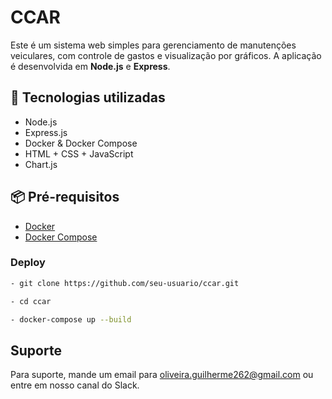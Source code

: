 
# CCAR 

Este é um sistema web simples para gerenciamento de manutenções veiculares, com controle de gastos e visualização por gráficos. A aplicação é desenvolvida em **Node.js** e **Express**.

## 🚀 Tecnologias utilizadas

- Node.js
- Express.js
- Docker & Docker Compose
- HTML + CSS + JavaScript
- Chart.js
## 📦 Pré-requisitos

- [Docker](https://www.docker.com/)
- [Docker Compose](https://docs.docker.com/compose/)
### Deploy

```bash
- git clone https://github.com/seu-usuario/ccar.git

- cd ccar

- docker-compose up --build
```


## Suporte

Para suporte, mande um email para oliveira.guilherme262@gmail.com ou entre em nosso canal do Slack.

